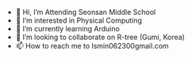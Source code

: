 - 👋 Hi, I’m Attending Seonsan Middle School
- 👀 I’m interested in Physical Computing
- 🌱 I’m currently learning Arduino
- 💞️ I’m looking to collaborate on R-tree (Gumi, Korea)
- 📫 How to reach me to lsmin062300gmail.com


<!---
sunsanlsm/sunsanlsm is a ✨ special ✨ repository because its `README.md` (this file) appears on your GitHub profile.
You can click the Preview link to take a look at your changes.
--->
